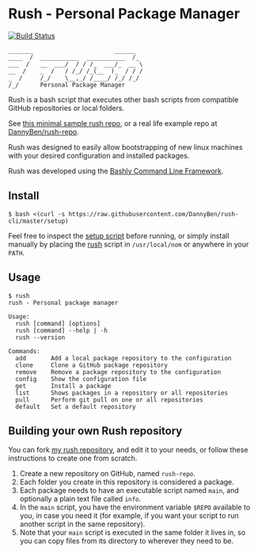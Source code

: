 Rush - Personal Package Manager
==================================================

[![Build Status](https://travis-ci.com/DannyBen/rush-cli.svg?branch=master)](https://travis-ci.com/DannyBen/rush-cli)

```
_______                       ______  
____  /  ___________  ___________  /_ 
___  /   __  ___/  / / /_  ___/_  __ \
__  /    _  /   / /_/ /_(__  )_  / / /
_  /     /_/    \__,_/ /____/ /_/ /_/ 
/_/      Personal Package Manager
```


Rush is a bash script that executes other bash scripts from compatible GitHub
repositories or local folders.

See [this minimal sample rush repo](sample-repo), or a real life example
repo at [DannyBen/rush-repo][1].

Rush was designed to easily allow bootstrapping of new linux machines with 
your desired configuration and installed packages.

Rush was developed using the [Bashly Command Line Framework][2].


Install
--------------------------------------------------

    $ bash <(curl -s https://raw.githubusercontent.com/DannyBen/rush-cli/master/setup)

Feel free to inspect the [setup script](setup) before running, or simply
install manually by placing the [rush](rush) script in `/usr/local/nom` or
anywhere in your `PATH`.


Usage
--------------------------------------------------

```shell
$ rush
rush - Personal package manager

Usage:
  rush [command] [options]
  rush [command] --help | -h
  rush --version

Commands:
  add       Add a local package repository to the configuration
  clone     Clone a GitHub package repository
  remove    Remove a package repository to the configuration
  config    Show the configuration file
  get       Install a package
  list      Shows packages in a repository or all repositories
  pull      Perform git pull on one or all repositories
  default   Set a default repository

```



Building your own Rush repository
--------------------------------------------------

You can fork [my rush repository][1], and edit it to your needs, or follow 
these instructions to create one from scratch.

1. Create a new repository on GitHub, named `rush-repo`.
2. Each folder you create in this repository is considered a package.
3. Each package needs to have an executable script named `main`, and
   optionally a plain text file called `info`.
4. In the `main` script, you have the environment variable `$REPO` available
   to you, in case you need it (for example, if you want your script to run 
   another script in the same repository).
5. Note that your `main` script is executed in the same folder it lives in,
   so you can copy files from its directory to wherever they need to be.


[1]: https://github.com/dannyben/rush-repo
[2]: https://github.com/dannyben/bashly